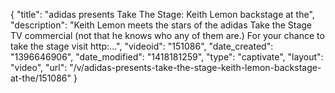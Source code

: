 {
    "title": "adidas presents Take The Stage: Keith Lemon backstage at the",
    "description": "Keith Lemon meets the stars of the adidas Take the Stage TV commercial (not that he knows who any of them are.) For your chance to take the stage visit http:...",
    "videoid": "151086",
    "date_created": "1396646906",
    "date_modified": "1418181259",
    "type": "captivate",
    "layout": "video",
    "url": "\/v\/adidas-presents-take-the-stage-keith-lemon-backstage-at-the\/151086"
}